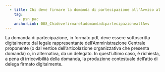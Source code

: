 ```yaml
---
  - title: Chi deve firmare la domanda di partecipazione all'Avviso al fine di inviare correttamente la candidatura?
    tag:
      - psn_pac
    anchorLink: 008_ChidevefirmareladomandadipartecipazioneallAvv
---
```


La domanda di partecipazione, in formato pdf, deve essere sottoscritta digitalmente dal legale rappresentante dell’Amministrazione Centrale proponente (o dal vertice dell’articolazione organizzativa che presenta domanda) o, in alternativa, da un delegato. In quest’ultimo caso, è richiesta, a pena di irricevibilità della domanda, la produzione contestuale dell’atto di delega firmato digitalmente.
